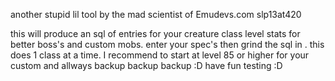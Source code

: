 another stupid lil tool by the mad scientist of Emudevs.com slp13at420

this will produce an sql of entries for your creature class level stats for better boss's and custom mobs.
enter your spec's then grind the sql in . this does 1 class at a time. I recommend to start at level 85 or higher for your custom and allways backup  backup backup :D
have fun testing :D

